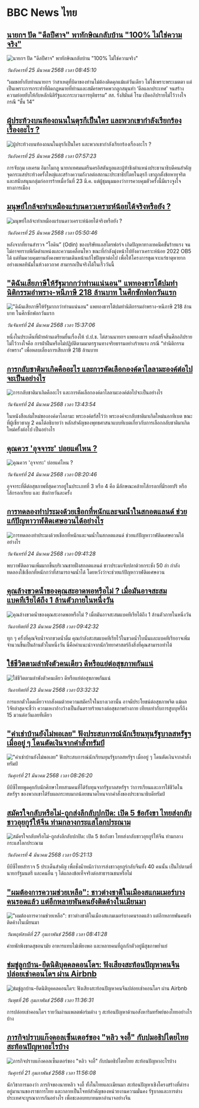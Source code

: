 # BBC News ไทย## [นายกฯ ปัด "ดีลปีศาจ" พาทักษิณกลับบ้าน "100% ไม่ใช่ความจริง"](https://www.bbc.com/thai/articles/c05m4n6y9pzo?at_campaign=githubrss)![นายกฯ ปัด "ดีลปีศาจ" พาทักษิณกลับบ้าน "100% ไม่ใช่ความจริง"](https://ichef.bbci.co.uk/ace/standard/240/cpsprodpb/7caf/live/df24e760-0940-11f0-88b7-5556e7b55c5e.jpg)_วันอังคารที่ 25 มีนาคม 2568 เวลา 08:45:10_“ผมขอย้ำกับท่านนายกฯ ว่าสาเหตุที่บิดาของท่านไม่ต้องติดคุกแม้แต่วันเดียว ไม่ใช่เพราะพระเมตตา แต่เป็นเพราะการกระทำที่ผิดกฎหมายที่ท่านและสมัครพรรคพวกลูกสมุนทำ ‘ดีลแลกประเทศ’ จนสร้างความย่อยยับให้กับหลักนิติรัฐและกระบวนการยุติธรรม” สส. รังสิมันต์ โรม เปิดอภิปรายไม่ไว้วางใจกรณี “ชั้น 14”## [ผู้ประท้วงบนท้องถนนในตุรกีเป็นใคร และพวกเขากำลังเรียกร้องเรื่องอะไร ? ](https://www.bbc.com/thai/articles/c99nz13xkp4o?at_campaign=githubrss)![ผู้ประท้วงบนท้องถนนในตุรกีเป็นใคร และพวกเขากำลังเรียกร้องเรื่องอะไร ? ](https://ichef.bbci.co.uk/ace/standard/240/cpsprodpb/b6a6/live/aa8dbac0-08c5-11f0-bd8a-514f22c23b84.jpg)_วันอังคารที่ 25 มีนาคม 2568 เวลา 07:57:23_การจับกุม เอเครม อิมาโมกลู นายกเทศมนตรีนครอิสตันบูลและผู้ท้าชิงตำแหน่งประธานาธิบดีคนสำคัญ จุดกระแสประท้วงครั้งใหญ่และสร้างความกังวลต่อสถานะประชาธิปไตยในตุรกี เขาถูกตั้งข้อหาทุจริตและสนับสนุนกลุ่มก่อการร้ายเมื่อวันที่ 23 มี.ค. แต่ผู้ชุมนุมมองว่าการควบคุมตัวครั้งนี้มีแรงจูงใจทางการเมือง## [มนุษย์ใกล้จะทำเหมืองแร่บนดาวเคราะห์น้อยได้จริงหรือยัง ?](https://www.bbc.com/thai/articles/c70eprj2d7ro?at_campaign=githubrss)![มนุษย์ใกล้จะทำเหมืองแร่บนดาวเคราะห์น้อยได้จริงหรือยัง ?](https://ichef.bbci.co.uk/ace/standard/240/cpsprodpb/f5bb/live/3d415e60-093b-11f0-88b7-5556e7b55c5e.jpg)_วันอังคารที่ 25 มีนาคม 2568 เวลา 05:50:46_หลังจากที่ยานสำรวจ “โอดิน” (Odin) ของบริษัทแอสโตรฟอร์จ เกิดปัญหาทางเทคนิคขั้นร้ายแรง จนไม่อาจทราบพิกัดตำแหน่งและความเคลื่อนไหว ขณะที่กำลังมุ่งหน้าไปยังดาวเคราะห์น้อย 2022 OB5 ได้ แต่ทีมควบคุมยานยังคงพยายามเดินหน้าแก้ไขปัญหาต่อไป เพื่อให้โครงการขุดเจาะแร่ธาตุหายากอย่างแพลทินัมในห้วงอวกาศ สามารถเป็นจริงได้ในเร็ววันนี้## ["ดิฉันเสียภาษีให้รัฐมากกว่าท่านแน่นอน" แพทองธารโต้ปมทำนิติกรรมอำพราง-หนีภาษี 218 ล้านบาท ในศึกซักฟอกวันแรก](https://www.bbc.com/thai/articles/cwynzk7jj36o?at_campaign=githubrss)!["ดิฉันเสียภาษีให้รัฐมากกว่าท่านแน่นอน" แพทองธารโต้ปมทำนิติกรรมอำพราง-หนีภาษี 218 ล้านบาท ในศึกซักฟอกวันแรก](https://ichef.bbci.co.uk/ace/standard/240/cpsprodpb/6375/live/93c45260-0878-11f0-88b7-5556e7b55c5e.jpg)_วันจันทร์ที่ 24 มีนาคม 2568 เวลา 15:37:06_หนึ่งในประเด็นที่ฝ่ายค้านเตรียมยื่นเรื่องให้ ป.ป.ช. ไต่สวนนายกฯ แพทองธาร หลังเสร็จสิ้นศึกอภิปรายไม่ไว้วางใจคือ การฝ่าฝืนหรือไม่ปฏิบัติตามมาตรฐานทางจริยธรรมอย่างร้ายแรง กรณี “ทำนิติกรรมอำพราง” เพื่อหลบเลี่ยงการเสียภาษี 218 ล้านบาท## [การกลับชาติมาเกิดคืออะไร และการคัดเลือกองค์ดาไลลามะองค์ต่อไปจะเป็นอย่างไร](https://www.bbc.com/thai/articles/c30m4jr22g1o?at_campaign=githubrss)![การกลับชาติมาเกิดคืออะไร และการคัดเลือกองค์ดาไลลามะองค์ต่อไปจะเป็นอย่างไร](https://ichef.bbci.co.uk/ace/standard/240/cpsprodpb/7498/live/758e27a0-0592-11f0-9541-3d90994a77b1.jpg)_วันจันทร์ที่ 24 มีนาคม 2568 เวลา 13:43:54_ในหนังสือเล่มใหม่ขององค์ดาไลลามะ พระองค์ตรัสไว้ว่า พระองค์จะกลับชาติมาเกิดใหม่นอกทิเบต ขณะที่ผู้เชี่ยวชาญ 2 คนได้อธิบายว่า หลักสำคัญของพุทธศาสนาแบบทิเบตเกี่ยวกับการเลือกกลับชาติมาเกิดใหม่ครั้งต่อไป เป็นอย่างไร## [คุณควร 'อุจจาระ' บ่อยแค่ไหน ?](https://www.bbc.com/thai/articles/ceqj8pdw085o?at_campaign=githubrss)![คุณควร 'อุจจาระ' บ่อยแค่ไหน ?](https://ichef.bbci.co.uk/ace/standard/240/cpsprodpb/b64b/live/9a9d2510-0622-11f0-88b7-5556e7b55c5e.png)_วันจันทร์ที่ 24 มีนาคม 2568 เวลา 08:20:46_อุจจาระที่ดีต่อสุขภาพที่สุดควรอยู่ในประเภทที่ 3 หรือ 4 คือ มีลักษณะคล้ายไส้กรอกที่มีรอยปริ หรือไส้กรอกเรียบ และ ขับถ่ายวันละครั้ง## [การทดลองทำประมงด้วยเชือกที่หนักและจมน้ำในสกอตแลนด์ ช่วยแก้ปัญหาวาฬติดเศษอวนได้อย่างไร](https://www.bbc.com/thai/articles/cn485pll1qdo?at_campaign=githubrss)![การทดลองทำประมงด้วยเชือกที่หนักและจมน้ำในสกอตแลนด์ ช่วยแก้ปัญหาวาฬติดเศษอวนได้อย่างไร](https://ichef.bbci.co.uk/ace/standard/240/cpsprodpb/488a/live/97799c30-0599-11f0-97d3-37df2b293ed1.jpg)_วันจันทร์ที่ 24 มีนาคม 2568 เวลา 09:41:28_พบวาฬติดอวนเพิ่มมากขึ้นบริเวณชายฝั่งสกอตแลนด์ ชาวประมงจับปลาด้วยกระชัง 50 ลำ กำลังทดลองใช้เชือกที่หนักกว่าที่สามารถจมน้ำได้ โดยหวังว่าจะช่วยแก้ปัญหาวาฬติดเศษอวน## [คุณล้างขวดน้ำของคุณสะอาดพอหรือไม่ ? เมื่อมันอาจสะสมแบคทีเรียได้ถึง 1 ล้านตัวภายในหนึ่งวัน ](https://www.bbc.com/thai/articles/cj3ndel7r70o?at_campaign=githubrss)![คุณล้างขวดน้ำของคุณสะอาดพอหรือไม่ ? เมื่อมันอาจสะสมแบคทีเรียได้ถึง 1 ล้านตัวภายในหนึ่งวัน ](https://ichef.bbci.co.uk/ace/standard/240/cpsprodpb/f380/live/a87e19b0-07ca-11f0-97d3-37df2b293ed1.jpg)_วันอาทิตย์ที่ 23 มีนาคม 2568 เวลา 09:42:32_ทุก ๆ ครั้งที่คุณจิบน้ำจากขวดน้ำดื่ม คุณกำลังสะสมแบคทีเรียไว้ในขวดน้ำใบนั้นและแบคทีเรียอาจเพิ่มจำนวนขึ้นเป็นล้านตัวในหนึ่งวัน นี่คือคำแนะนำจากนักวิทยาศาสตร์ถึงสิ่งที่คุณสามารถทำได้## [ใช้ชีวิตตามลำพังตัวคนเดียว ดีหรือแย่ต่อสุขภาพกันแน่](https://www.bbc.com/thai/articles/cly8l0w1yp3o?at_campaign=githubrss)![ใช้ชีวิตตามลำพังตัวคนเดียว ดีหรือแย่ต่อสุขภาพกันแน่](https://ichef.bbci.co.uk/ace/standard/240/cpsprodpb/2a75/live/8c566e40-0581-11f0-94d4-6f954f5dcfa3.jpg)_วันอาทิตย์ที่ 23 มีนาคม 2568 เวลา 03:32:32_การแยกตัวโดดเดี่ยวจากสังคมด้วยความสมัครใจในบางเวลานั้น อาจมีประโยชน์ต่อสุขภาพจิต แม้ผลวิจัยล่าสุดจะชี้ว่า ความเหงาอ้างว้างเป็นอันตรายร้ายแรงต่อสุขภาพร่างกาย เทียบเท่ากับการสูบบุหรี่ถึง 15 มวนต่อวันเลยทีเดียว## ["ค่าเช่าบ้านยังไม่พอเลย" ฟังประสบการณ์นักเรียนทุนรัฐบาลสหรัฐฯ เมื่ออยู่ ๆ โดนตัดเงินจากคำสั่งทรัมป์](https://www.bbc.com/thai/articles/cewkjr8yny8o?at_campaign=githubrss)!["ค่าเช่าบ้านยังไม่พอเลย" ฟังประสบการณ์นักเรียนทุนรัฐบาลสหรัฐฯ เมื่ออยู่ ๆ โดนตัดเงินจากคำสั่งทรัมป์](https://ichef.bbci.co.uk/ace/standard/240/cpsprodpb/8497/live/99a530e0-066c-11f0-88b7-5556e7b55c5e.jpg)_วันศุกร์ที่ 21 มีนาคม 2568 เวลา 08:26:20_บีบีซีไทยพูดคุยกับนักศึกษาไทยสามคนที่ได้รับทุนจากรัฐบาลสหรัฐฯ ว่าการเรียนและการใช้ชีวิตในสหรัฐฯ ของพวกเขาได้รับผลกระทบมากน้อยขนาดไหนจากคำสั่งของประธานาธิบดีทรัมป์## [สมัครใจกลับหรือไม่-ถูกส่งลึกลับปกปิด: เปิด 5 ข้อกังขา ไทยส่งกลับชาวอุยกูร์ให้จีน ท่ามกลางกระแสโลกประณาม](https://www.bbc.com/thai/articles/cj677j4r6jno?at_campaign=githubrss)![สมัครใจกลับหรือไม่-ถูกส่งลึกลับปกปิด: เปิด 5 ข้อกังขา ไทยส่งกลับชาวอุยกูร์ให้จีน ท่ามกลางกระแสโลกประณาม](https://ichef.bbci.co.uk/ace/standard/240/cpsprodpb/b503/live/bfb85050-f5c3-11ef-97ab-abb74cabf06c.jpg)_วันอังคารที่ 4 มีนาคม 2568 เวลา 05:21:13_บีบีซีไทยสำรวจ 5 ประเด็นสำคัญ เพื่อชั่งน้ำหนักว่าการส่งชาวอุยกูร์กลับจีนทั้ง 40 คนนั้น เป็นไปตามที่นายกรัฐมนตรี และคนอื่น ๆ ได้แถลงข้อเท็จจริงต่อสาธารณชนหรือไม่## ["ผมต้องการความช่วยเหลือ": ชาวต่างชาติในเมืองสแกมเมอร์บางคนรอดแล้ว แต่อีกหลายพันคนยังติดค้างในเมียนมา](https://www.bbc.com/thai/articles/cdx229ek55qo?at_campaign=githubrss)!["ผมต้องการความช่วยเหลือ": ชาวต่างชาติในเมืองสแกมเมอร์บางคนรอดแล้ว แต่อีกหลายพันคนยังติดค้างในเมียนมา](https://ichef.bbci.co.uk/ace/standard/240/cpsprodpb/cac7/live/60c82030-f4b9-11ef-9e61-71ee71f26eb1.jpg)_วันพฤหัสบดีที่ 27 กุมภาพันธ์ 2568 เวลา 08:41:28_ค่ายพักพิงขาดสุขอนามัย อาหารแทบไม่เพียงพอ และหลายคนที่ถูกกักตัวอยู่มีสุขภาพย่ำแย่## [ข่มขู่ลูกบ้าน-ยึดนิติบุคคลคอนโดฯ: ฟังเสียงสะท้อนปัญหาคนจีนปล่อยเช่าคอนโดฯ ผ่าน Airbnb](https://www.bbc.com/thai/articles/c5y920wzjvxo?at_campaign=githubrss)![ข่มขู่ลูกบ้าน-ยึดนิติบุคคลคอนโดฯ: ฟังเสียงสะท้อนปัญหาคนจีนปล่อยเช่าคอนโดฯ ผ่าน Airbnb](https://ichef.bbci.co.uk/ace/standard/240/cpsprodpb/a700/live/73f34de0-f42f-11ef-896e-d7e7fb1719a4.jpg)_วันพุธที่ 26 กุมภาพันธ์ 2568 เวลา 11:36:31_การปล่อยเช่าคอนโดฯ รายวันผ่านแพลตฟอร์มต่าง ๆ สะท้อนปัญหาด้านอสังหาริมทรัพย์ของไทยอย่างไรบ้าง## [ภารกิจปราบแก๊งคอลเซ็นเตอร์ของ "หลิว จงอี้" กับปมอธิปไตยไทย สะท้อนปัญหาอะไรบ้าง](https://www.bbc.com/thai/articles/c1jpd14n122o?at_campaign=githubrss)![ภารกิจปราบแก๊งคอลเซ็นเตอร์ของ "หลิว จงอี้" กับปมอธิปไตยไทย สะท้อนปัญหาอะไรบ้าง](https://ichef.bbci.co.uk/ace/standard/240/cpsprodpb/d8c9/live/8bfa5a90-f043-11ef-a319-fb4e7360c4ec.jpg)_วันศุกร์ที่ 21 กุมภาพันธ์ 2568 เวลา 11:56:08_นักวิชาการมองว่า ภารกิจของนายหลิว จงอี้ ทั้งในไทยและเมียนมา สะท้อนปัญหาเชิงโครงสร้างที่ดำรงอยู่มานานของราชการไทย และกลายเป็นโจทย์สำคัญของหน่วยงานความมั่นคง รัฐบาลและการต่างประเทศจะบูรณาการกันอย่างไร เพื่อชะลอบทบาทมหาอำนาจอย่างจีน